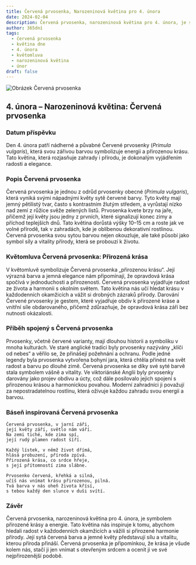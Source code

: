 ```yaml
---
title: Červená prvosenka, Narozeninová květina pro 4. února
date: 2024-02-04
description: Červená prvosenka, narozeninová květina pro 4. února, je symbolem Přirozená krása. Objevte její jedinečný význam, fascinující příběhy a poezii, která oslavuje její krásu.
author: 365dní
tags:
  - červená prvosenka
  - květina dne
  - 4. února
  - květomluva
  - narozeninová květina
  - únor
draft: false
---
```


![Obrázek Červená prvosenka](https://cdn.pixabay.com/photo/2017/02/05/17/06/flower-2040617_1280.jpg#center)

## 4. února – Narozeninová květina: Červená prvosenka

### Datum příspěvku

Den 4. února patří nádherné a půvabné Červené prvosenky (_Primula vulgaris_), která svou zářivou barvou symbolizuje energii a přirozenou krásu. Tato květina, která rozjasňuje zahrady i přírodu, je dokonalým vyjádřením radosti a elegance.

### Popis Červená prvosenka

Červená prvosenka je jednou z odrůd prvosenky obecné (_Primula vulgaris_), která vyniká svými nápadnými květy sytě červené barvy. Tyto květy mají jemný pětilistý tvar, často s kontrastním žlutým středem, a vyrůstají nízko nad zemí z růžice svěže zelených listů. Prvosenka kvete brzy na jaře, přičemž její květy jsou jedny z prvních, které signalizují konec zimy a příchod teplejších dnů. Tato květina dorůstá výšky 10–15 cm a roste jak ve volné přírodě, tak v zahradách, kde je oblíbenou dekorativní rostlinou. Červená prvosenka svou sytou barvou nejen okouzluje, ale také působí jako symbol síly a vitality přírody, která se probouzí k životu.

### Květomluva Červená prvosenka: Přirozená krása

V květomluvě symbolizuje Červená prvosenka „přirozenou krásu“. Její výrazná barva a jemná elegance nám připomínají, že opravdová krása spočívá v jednoduchosti a přirozenosti. Červená prvosenka vyjadřuje radost ze života a harmonii s okolním světem. Tato květina nás učí hledat krásu v každodenních okamžicích a vážit si drobných zázraků přírody. Darování Červené prvosenky je gestem, které vyjadřuje obdiv k přirozené kráse a vnitřní síle obdarovaného, přičemž zdůrazňuje, že opravdová krása září bez nutnosti okázalosti.

### Příběh spojený s Červená prvosenka

Prvosenky, včetně červené varianty, mají dlouhou historii a symboliku v mnoha kulturách. Ve staré anglické tradici byly prvosenky nazývány „klíči od nebes“ a věřilo se, že přinášejí požehnání a ochranu. Podle jedné legendy byla prvosenka vytvořena bohyní jara, která chtěla přinést na svět radost a barvu po dlouhé zimě. Červená prvosenka se díky své syté barvě stala symbolem vášně a vitality. Ve viktoriánské Anglii byly prvosenky darovány jako projev obdivu a úcty, což dále posilovalo jejich spojení s přirozenou krásou a harmonickou povahou. Moderní zahradníci ji považují za nepostradatelnou rostlinu, která oživuje každou zahradu svou energií a barvou.

### Báseň inspirovaná Červená prvosenka

```
Červená prvosenka, v jarní záři,  
její květy září, světlo nám váří.  
Na zemi tiché, kde zima spí,  
její rudý plamen radost šíří.

Každý lístek, v němž život dřímá,  
hlásá probuzení, příroda zpívá.  
Přirozená krása, co srdce hřeje,  
s její přítomností zima slábne.

Prvosenko červená, křehká a silná,  
učíš nás vnímat krásu přirozenou, pilná.  
Tvá barva v nás oheň života křísí,  
s tebou každý den slunce v duši svítí.
```

### Závěr

Červená prvosenka, narozeninová květina pro 4. února, je symbolem přirozené krásy a energie. Tato květina nás inspiruje k tomu, abychom hledali radost v každodenních okamžicích a vážili si přirozené harmonie přírody. Její sytá červená barva a jemné květy představují sílu a vitalitu, kterou příroda přináší. Červená prvosenka je připomínkou, že krása je všude kolem nás, stačí ji jen vnímat s otevřeným srdcem a ocenit ji ve své nejpřirozenější podobě.